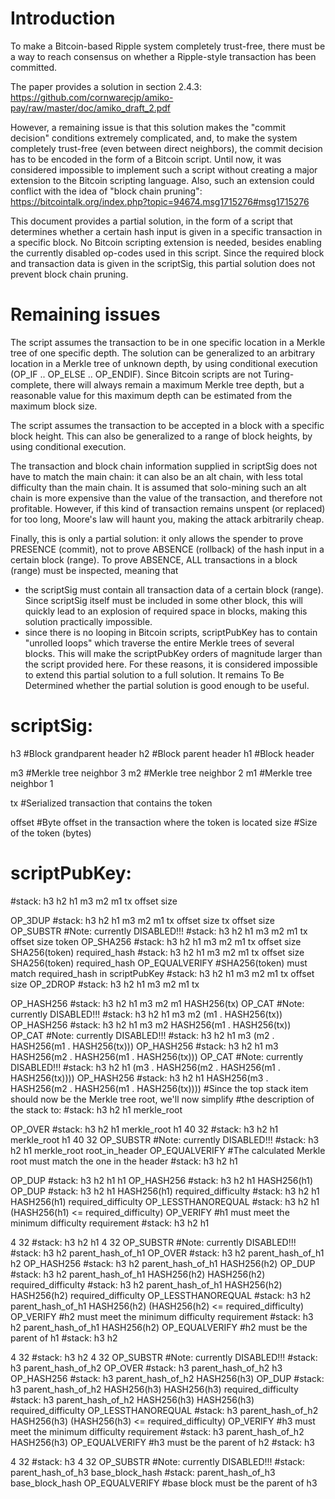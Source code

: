 Introduction
============

To make a Bitcoin-based Ripple system completely trust-free, there must be a
way to reach consensus on whether a Ripple-style transaction has been committed.

The paper provides a solution in section 2.4.3:
https://github.com/cornwarecjp/amiko-pay/raw/master/doc/amiko_draft_2.pdf

However, a remaining issue is that this solution makes the "commit decision"
conditions extremely complicated, and, to make the system completely trust-free
(even between direct neighbors), the commit decision has to be encoded in the
form of a Bitcoin script. Until now, it was considered impossible to implement
such a script without creating a major extension to the Bitcoin scripting
language. Also, such an extension could conflict with the idea of "block chain
pruning":
https://bitcointalk.org/index.php?topic=94674.msg1715276#msg1715276

This document provides a partial solution, in the form of a script that
determines whether a certain hash input is given in a specific transaction in a
specific block. No Bitcoin scripting extension is needed, besides enabling the
currently disabled op-codes used in this script. Since the required block and
transaction data is given in the scriptSig, this partial solution does not
prevent block chain pruning.


Remaining issues
================

The script assumes the transaction to be in one specific location in a Merkle
tree of one specific depth. The solution can be generalized to an arbitrary
location in a Merkle tree of unknown depth, by using conditional execution
(OP_IF .. OP_ELSE .. OP_ENDIF). Since Bitcoin scripts are not Turing-complete,
there will always remain a maximum Merkle tree depth, but a reasonable value for
this maximum depth can be estimated from the maximum block size.

The script assumes the transaction to be accepted in a block with a specific
block height. This can also be generalized to a range of block heights, by using
conditional execution.

The transaction and block chain information supplied in scriptSig does not have
to match the main chain: it can also be an alt chain, with less total difficulty
than the main chain. It is assumed that solo-mining such an alt chain is more
expensive than the value of the transaction, and therefore not profitable.
However, if this kind of transaction remains unspent (or replaced) for too long,
Moore's law will haunt you, making the attack arbitrarily cheap.

Finally, this is only a partial solution: it only allows the spender to prove
PRESENCE (commit), not to prove ABSENCE (rollback) of the hash input in a
certain block (range). To prove ABSENCE, ALL transactions in a block (range)
must be inspected, meaning that
* the scriptSig must contain all transaction data of a certain block (range).
  Since scriptSig itself must be included in some other block, this will quickly
  lead to an explosion of required space in blocks, making this solution
  practically impossible.
* since there is no looping in Bitcoin scripts, scriptPubKey has to contain
  "unrolled loops" which traverse the entire Merkle trees of several blocks.
  This will make the scriptPubKey orders of magnitude larger than the script
  provided here.
For these reasons, it is considered impossible to extend this partial solution
to a full solution. It remains To Be Determined whether the partial solution is
good enough to be useful.


scriptSig:
==========

h3 #Block grandparent header
h2 #Block parent header
h1 #Block header

m3 #Merkle tree neighbor 3
m2 #Merkle tree neighbor 2
m1 #Merkle tree neighbor 1

tx #Serialized transaction that contains the token

offset #Byte offset in the transaction where the token is located
size #Size of the token (bytes)


scriptPubKey:
=============

#stack: h3 h2 h1 m3 m2 m1 tx offset size


OP_3DUP 
#stack: h3 h2 h1 m3 m2 m1 tx offset size tx offset size
OP_SUBSTR #Note: currently DISABLED!!!
#stack: h3 h2 h1 m3 m2 m1 tx offset size token
OP_SHA256
#stack: h3 h2 h1 m3 m2 m1 tx offset size SHA256(token)
required_hash
#stack: h3 h2 h1 m3 m2 m1 tx offset size SHA256(token) required_hash
OP_EQUALVERIFY #SHA256(token) must match required_hash in scriptPubKey
#stack: h3 h2 h1 m3 m2 m1 tx offset size
OP_2DROP
#stack: h3 h2 h1 m3 m2 m1 tx


OP_HASH256
#stack: h3 h2 h1 m3 m2 m1 HASH256(tx)
OP_CAT #Note: currently DISABLED!!!
#stack: h3 h2 h1 m3 m2 (m1 . HASH256(tx))
OP_HASH256
#stack: h3 h2 h1 m3 m2 HASH256(m1 . HASH256(tx))
OP_CAT #Note: currently DISABLED!!!
#stack: h3 h2 h1 m3 (m2 . HASH256(m1 . HASH256(tx)))
OP_HASH256
#stack: h3 h2 h1 m3 HASH256(m2 . HASH256(m1 . HASH256(tx)))
OP_CAT #Note: currently DISABLED!!!
#stack: h3 h2 h1 (m3 . HASH256(m2 . HASH256(m1 . HASH256(tx))))
OP_HASH256
#stack: h3 h2 h1 HASH256(m3 . HASH256(m2 . HASH256(m1 . HASH256(tx))))
#Since the top stack item should now be the Merkle tree root, we'll now simplify
#the description of the stack to:
#stack: h3 h2 h1 merkle_root


OP_OVER
#stack: h3 h2 h1 merkle_root h1
40
32
#stack: h3 h2 h1 merkle_root h1 40 32
OP_SUBSTR #Note: currently DISABLED!!!
#stack: h3 h2 h1 merkle_root root_in_header
OP_EQUALVERIFY #The calculated Merkle root must match the one in the header
#stack: h3 h2 h1


OP_DUP
#stack: h3 h2 h1 h1
OP_HASH256
#stack: h3 h2 h1 HASH256(h1)
OP_DUP
#stack: h3 h2 h1 HASH256(h1)
required_difficulty
#stack: h3 h2 h1 HASH256(h1) required_difficulty
OP_LESSTHANOREQUAL
#stack: h3 h2 h1 (HASH256(h1) <= required_difficulty)
OP_VERIFY #h1 must meet the minimum difficulty requirement
#stack: h3 h2 h1


4
32
#stack: h3 h2 h1 4 32
OP_SUBSTR #Note: currently DISABLED!!!
#stack: h3 h2 parent_hash_of_h1
OP_OVER
#stack: h3 h2 parent_hash_of_h1 h2
OP_HASH256
#stack: h3 h2 parent_hash_of_h1 HASH256(h2)
OP_DUP
#stack: h3 h2 parent_hash_of_h1 HASH256(h2) HASH256(h2)
required_difficulty
#stack: h3 h2 parent_hash_of_h1 HASH256(h2) HASH256(h2) required_difficulty
OP_LESSTHANOREQUAL
#stack: h3 h2 parent_hash_of_h1 HASH256(h2) (HASH256(h2) <= required_difficulty)
OP_VERIFY #h2 must meet the minimum difficulty requirement
#stack: h3 h2 parent_hash_of_h1 HASH256(h2)
OP_EQUALVERIFY #h2 must be the parent of h1
#stack: h3 h2


4
32
#stack: h3 h2 4 32
OP_SUBSTR #Note: currently DISABLED!!!
#stack: h3 parent_hash_of_h2
OP_OVER
#stack: h3 parent_hash_of_h2 h3
OP_HASH256
#stack: h3 parent_hash_of_h2 HASH256(h3)
OP_DUP
#stack: h3 parent_hash_of_h2 HASH256(h3) HASH256(h3)
required_difficulty
#stack: h3 parent_hash_of_h2 HASH256(h3) HASH256(h3) required_difficulty
OP_LESSTHANOREQUAL
#stack: h3 parent_hash_of_h2 HASH256(h3) (HASH256(h3) <= required_difficulty)
OP_VERIFY #h3 must meet the minimum difficulty requirement
#stack: h3 parent_hash_of_h2 HASH256(h3)
OP_EQUALVERIFY #h3 must be the parent of h2
#stack: h3


4
32
#stack: h3 4 32
OP_SUBSTR #Note: currently DISABLED!!!
#stack: parent_hash_of_h3
base_block_hash
#stack: parent_hash_of_h3 base_block_hash
OP_EQUALVERIFY #base block must be the parent of h3


